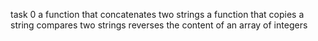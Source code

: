task 0
a function that concatenates two strings
a function that copies a string
compares two strings
 reverses the content of an array of integers
